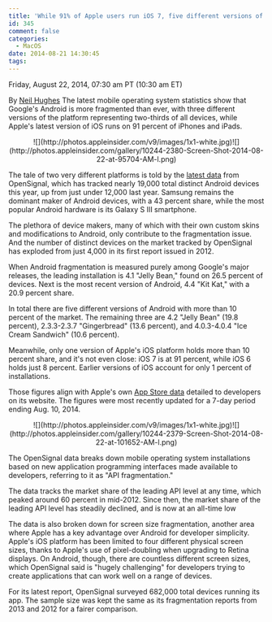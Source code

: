```yaml
---
title: 'While 91% of Apple users run iOS 7, five different versions of Android hold 10%+ share'
id: 345
comment: false
categories:
  - MacOS
date: 2014-08-21 14:30:45
tags:
---
```


<div readability="70">

 Friday, August 22, 2014, 07:30 am PT (10:30 am ET) 

 By [Neil Hughes](mailto:neil@appleinsider.com)
<span>The latest mobile operating system statistics show that Google's Android is more fragmented than ever, with three different versions of the platform representing two-thirds of all devices, while Apple's latest version of iOS runs on 91 percent of iPhones and iPads.

</span>

<div align="center">
<div>![](http://photos.appleinsider.com/v9/images/1x1-white.jpg)<noscript>![](http://photos.appleinsider.com/gallery/10244-2380-Screen-Shot-2014-08-22-at-95704-AM-l.png)</noscript></div>

<span></span></div>

The tale of two very different platforms is told by the [latest data](http://opensignal.com/reports/2014/android-fragmentation/) from OpenSignal, which has tracked nearly 19,000 total distinct Android devices this year, up from just under 12,000 last year. Samsung remains the dominant maker of Android devices, with a 43 percent share, while the most popular Android hardware is its Galaxy S III smartphone.

The plethora of device makers, many of which with their own custom skins and modifications to Android, only contribute to the fragmentation issue. And the number of distinct devices on the market tracked by OpenSignal has exploded from just 4,000 in its first report issued in 2012.

When Android fragmentation is measured purely among Google's major releases, the leading installation is 4.1 "Jelly Bean," found on 26.5 percent of devices. Next is the most recent version of Android, 4.4 "Kit Kat," with a 20.9 percent share.

In total there are five different versions of Android with more than 10 percent of the market. The remaining three are 4.2 "Jelly Bean" (19.8 percent), 2.3.3-2.3.7 "Gingerbread" (13.6 percent), and 4.0.3-4.0.4 "Ice Cream Sandwich" (10.6 percent).

Meanwhile, only one version of Apple's iOS platform holds more than 10 percent share, and it's not even close: iOS 7 is at 91 percent, while iOS 6 holds just 8 percent. Earlier versions of iOS account for only 1 percent of installations.

Those figures align with Apple's own [App Store data](https://developer.apple.com/support/appstore/) detailed to developers on its website. The figures were most recently updated for a 7-day period ending Aug. 10, 2014.

<div align="center">
<div>![](http://photos.appleinsider.com/v9/images/1x1-white.jpg)<noscript>![](http://photos.appleinsider.com/gallery/10244-2379-Screen-Shot-2014-08-22-at-101652-AM-l.png)</noscript></div>

<span></span></div>

The OpenSignal data breaks down mobile operating system installations based on new application programming interfaces made available to developers, referring to it as "API fragmentation."

The data tracks the market share of the leading API level at any time, which peaked around 60 percent in mid-2012\. Since then, the market share of the leading API level has steadily declined, and is now at an all-time low

The data is also broken down for screen size fragmentation, another area where Apple has a key advantage over Android for developer simplicity. Apple's iOS platform has been limited to four different physical screen sizes, thanks to Apple's use of pixel-doubling when upgrading to Retina displays. On Android, though, there are countless different screen sizes, which OpenSignal said is "hugely challenging" for developers trying to create applications that can work well on a range of devices.

For its latest report, OpenSignal surveyed 682,000 total devices running its app. The sample size was kept the same as its fragmentation reports from 2013 and 2012 for a fairer comparison. 
</div>
